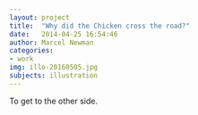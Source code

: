 ```yaml
---
layout: project
title:  "Why did the Chicken cross the road?"
date:   2014-04-25 16:54:46
author: Marcel Newman
categories:
- work
img: illo-20160505.jpg
subjects: illustration
---
```

To get to the other side.